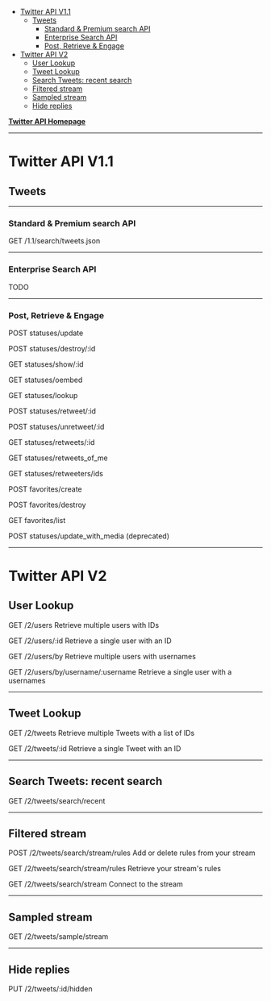 - [Twitter API V1.1](#twitter-api-v11)
  - [Tweets](#tweets)
    - [Standard & Premium search API](#standard--premium-search-api)
    - [Enterprise Search API](#enterprise-search-api)
    - [Post, Retrieve & Engage](#post-retrieve--engage)
- [Twitter API V2](#twitter-api-v2)
  - [User Lookup](#user-lookup)
  - [Tweet Lookup](#tweet-lookup)
  - [Search Tweets: recent search](#search-tweets-recent-search)
  - [Filtered stream](#filtered-stream)
  - [Sampled stream](#sampled-stream)
  - [Hide replies](#hide-replies)


[**Twitter API Homepage**](https://developer.twitter.com/en/docs/twitter-api/getting-started/guide)

---
# Twitter API V1.1

## Tweets

---
### Standard & Premium search API

GET /1.1/search/tweets.json

---
### Enterprise Search API

TODO

---
### Post, Retrieve & Engage

POST statuses/update

POST statuses/destroy/:id

GET statuses/show/:id

GET statuses/oembed

GET statuses/lookup

POST statuses/retweet/:id

POST statuses/unretweet/:id

GET statuses/retweets/:id

GET statuses/retweets_of_me

GET statuses/retweeters/ids

POST favorites/create

POST favorites/destroy

GET favorites/list

POST statuses/update_with_media (deprecated)

---
# Twitter API V2

## User Lookup

GET /2/users
Retrieve multiple users with IDs

GET /2/users/:id
Retrieve a single user with an ID

GET /2/users/by
Retrieve multiple users with usernames

GET /2/users/by/username/:username
Retrieve a single user with a usernames

---
## Tweet Lookup

GET /2/tweets
Retrieve multiple Tweets with a list of IDs

GET /2/tweets/:id
Retrieve a single Tweet with an ID

---
## Search Tweets: recent search

GET /2/tweets/search/recent

---
## Filtered stream

POST /2/tweets/search/stream/rules
Add or delete rules from your stream

GET /2/tweets/search/stream/rules
Retrieve your stream's rules

GET /2/tweets/search/stream
Connect to the stream

---
## Sampled stream

GET /2/tweets/sample/stream

---
## Hide replies

PUT /2/tweets/:id/hidden